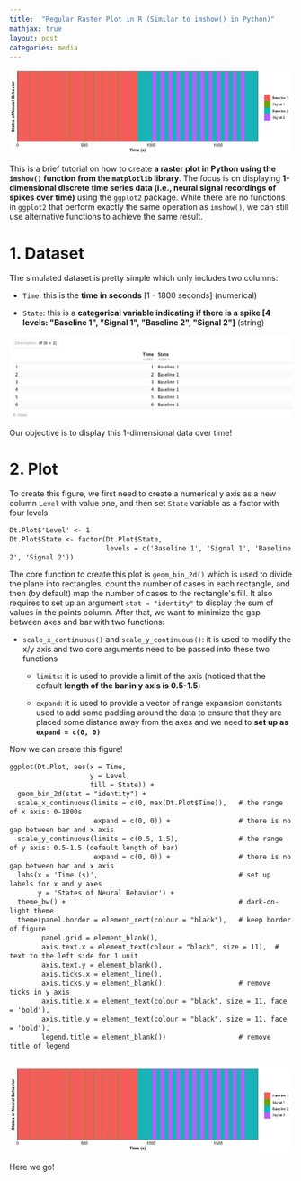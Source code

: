 ```yaml
---
title:  "Regular Raster Plot in R (Similar to imshow() in Python)"
mathjax: true
layout: post
categories: media
---
```


![Cover](https://raw.githubusercontent.com/YzwIsALaity/Regular-Raster-Plot-In-R/main/2D%20Raster%20Plot.jpg)


This is a brief tutorial on how to create __a raster plot in Python using the `imshow()` function from the `matplotlib` library__. The focus is on displaying __1-dimensional discrete time series data (i.e., neural signal recordings of spikes over time)__ using the `ggplot2` package. While there are no functions in `ggplot2` that perform exactly the same operation as `imshow()`, we can still use alternative functions to achieve the same result.

# 1. Dataset
The simulated dataset is pretty simple which only includes two columns:

- `Time`: this is the __time in seconds__ [1 - 1800 seconds] (numerical)

- `State`: this is a __categorical variable indicating if there is a spike [4 levels: "Baseline 1", "Signal 1", "Baseline 2", "Signal 2"]__ (string) 

![](https://raw.githubusercontent.com/YzwIsALaity/Regular-Raster-Plot-In-R/main/Dataset.jpeg) 

Our objective is to display this 1-dimensional data over time!

# 2. Plot
To create this figure, we first need to create a numerical y axis as a new column `Level` with value one, and then set `State` variable as a factor with four levels.

```
Dt.Plot$'Level' <- 1
Dt.Plot$State <- factor(Dt.Plot$State, 
                        levels = c('Baseline 1', 'Signal 1', 'Baseline 2', 'Signal 2'))
```

The core function to create this plot is `geom_bin_2d()` which is used to divide the plane into rectangles, count the number of cases in each rectangle, and then (by default) map the number of cases to the rectangle's fill. It also requires to set up an argument `stat = "identity"` to display the sum of values in the points column. After that, we want to minimize the gap between axes and bar with two functions:

- `scale_x_continuous()` and `scale_y_continuous()`: it is used to modify the x/y axis and two core arguments need to be passed into these two functions

    + `limits`: it is used to provide a limit of the axis (noticed that the default __length of the bar in y axis is 0.5-1.5__)
    
    + `expand`: it is used to provide a vector of range expansion constants used to add some padding around the data to ensure that they are placed some distance away from the axes and we need to __set up as `expand = c(0, 0)`__

Now we can create this figure!

```
ggplot(Dt.Plot, aes(x = Time, 
                    y = Level, 
                    fill = State)) + 
  geom_bin_2d(stat = "identity") + 
  scale_x_continuous(limits = c(0, max(Dt.Plot$Time)),   # the range of x axis: 0-1800s
                     expand = c(0, 0)) +                 # there is no gap between bar and x axis
  scale_y_continuous(limits = c(0.5, 1.5),               # the range of y axis: 0.5-1.5 (default length of bar)
                     expand = c(0, 0)) +                 # there is no gap between bar and x axis
  labs(x = 'Time (s)',                                   # set up labels for x and y axes
       y = 'States of Neural Behavior') + 
  theme_bw() +                                           # dark-on-light theme
  theme(panel.border = element_rect(colour = "black"),   # keep border of figure
        panel.grid = element_blank(),
        axis.text.x = element_text(colour = "black", size = 11),  # text to the left side for 1 unit 
        axis.text.y = element_blank(),
        axis.ticks.x = element_line(),                              
        axis.ticks.y = element_blank(),                  # remove ticks in y axis
        axis.title.x = element_text(colour = "black", size = 11, face = 'bold'),                              
        axis.title.y = element_text(colour = "black", size = 11, face = 'bold'),
        legend.title = element_blank())                  # remove title of legend


```

![](https://raw.githubusercontent.com/YzwIsALaity/Regular-Raster-Plot-In-R/main/2D%20Raster%20Plot.jpg) 

Here we go!
